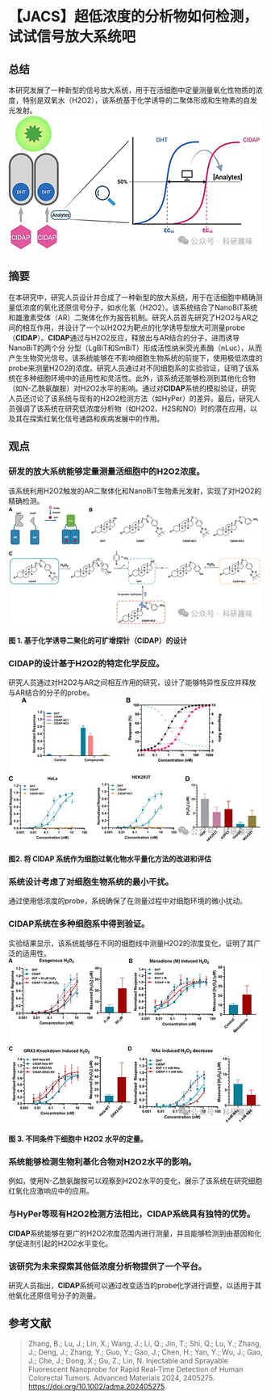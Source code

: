 #  【JACS】超低浓度的分析物如何检测，试试信号放大系统吧 
 

## 总结

本研究发展了一种新型的信号放大系统，用于在活细胞中定量测量氧化性物质的浓度，特别是双氧水（H2O2），该系统基于化学诱导的二聚体形成和生物素的自发光发射。
![](../asset/2024-08-07_567306429f7b56d8d9be621cb0626846_0.png "null")
## 摘要

在本研究中，研究人员设计并合成了一种新型的放大系统，用于在活细胞中精确测量低浓度的氧化还原信号分子，如水化氢（H2O2）。该系统结合了NanoBiT系统和雄激素受体（AR）二聚体化作为报告机制。研究人员首先研究了H2O2与AR之间的相互作用，并设计了一个以H2O2为靶点的化学诱导型放大可测量probe（**CIDAP**）。**CIDAP**通过与H2O2反应，释放出与AR结合的分子，进而诱导NanoBiT的两个分 分型（LgBiT和SmBiT）形成活性纳米荧光素酶（nLuc），从而产生生物荧光信号。该系统能够在不影响细胞生物系统的前提下，使用极低浓度的probe来测量H2O2的浓度。研究人员通过对不同细胞系的实验验证，证明了该系统在多种细胞环境中的适用性和灵活性。此外，该系统还能够检测到其他化合物（如N-乙酰氨酸胺）对H2O2水平的影响。通过对**CIDAP**系统的模拟验证，研究人员还讨论了该系统与现有的H2O2检测方法（如HyPer）的差异。最后，研究人员强调了该系统在研究低浓度分析物（如H2O2、H2S和NO）时的潜在应用，以及其在探索红氧化信号通路和疾病发展中的作用。

## 观点

### 研发的放大系统能够定量测量活细胞中的H2O2浓度。

该系统利用H2O2触发的AR二聚体化和NanoBiT生物素光发射，实现了对H2O2的精确检测。
![](../asset/2024-08-07_48b2f8273697e679d4d28da78e0d0ca8_1.png "null")
#### 图 1. 基于化学诱导二聚化的可扩增探针（CIDAP）的设计

### **CIDAP**的设计基于H2O2的特定化学反应。

研究人员通过对H2O2与AR之间相互作用的研究，设计了能够特异性反应并释放与AR结合的分子的probe。
![](../asset/2024-08-07_cf5b5ff739a4cfe650b9b0f7cae66469_2.png "null")
#### 图2. 将 CIDAP 系统作为细胞过氧化物水平量化方法的改进和评估

### 系统设计考虑了对细胞生物系统的最小干扰。

通过使用低浓度的probe，系统确保了在测量过程中对细胞环境的微小扰动。

### **CIDAP**系统在多种细胞系中得到验证。

实验结果显示，该系统能够在不同的细胞线中测量H2O2的浓度变化，证明了其广泛的适用性。
![](../asset/2024-08-07_5ff3024816c2a9a658e0286a787e5860_3.png "null")
#### 图 3. 不同条件下细胞中 H2O2 水平的定量。

### 系统能够检测生物利基化合物对H2O2水平的影响。

例如，使用N-乙酰氨酸胺可以观察到H2O2水平的变化，展示了该系统在研究细胞红氧化应激响应中的应用。

### 与HyPer等现有H2O2检测方法相比，**CIDAP**系统具有独特的优势。

**CIDAP**系统能够在更广的H2O2浓度范围内进行测量，并且能够检测到由基因和化学促进剂引起的H2O2水平变化。

### 该研究为未来探索其他低浓度分析物提供了一个平台。

研究人员指出，**CIDAP**系统可以通过改变适当的probe化学进行调整，以适用于其他氧化还原信号分子的测量。

## 参考文献

> Zhang, B.; Lu, J.; Lin, X.; Wang, J.; Li, Q.; Jin, T.; Shi, Q.; Lu, Y.; Zhang, J.; Deng, J.; Zhang, Y.; Guo, Y.; Gao, J.; Chen, H.; Yan, Y.; Wu, J.; Gao, J.; Che, J.; Dong, X.; Gu, Z.; Lin, N. Injectable and Sprayable Fluorescent Nanoprobe for Rapid Real‐Time Detection of Human Colorectal Tumors. Advanced Materials 2024, 2405275. https://doi.org/10.1002/adma.202405275.
